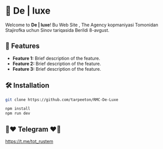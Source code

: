 # 🌟 De | luxe

Welcome to **De | luxe**! Bu Web Site , The Agency kopmaniyasi Tomonidan Stajirofka uchun Sinov tariqasida Berildi 8-avgust.

## 🚀 Features

- **Feature 1:** Brief description of the feature.
- **Feature 2:** Brief description of the feature.
- **Feature 3:** Brief description of the feature.

## 🛠 Installation


```bash
git clone https://github.com/tarpeeton/RMC-De-Luxe

npm install
npm run dev
```

## 🔗❤️ Telegram ❤️🔗
https://t.me/tot_rustem